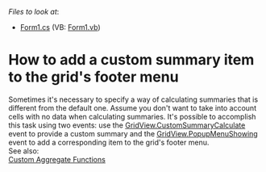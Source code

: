 <!-- default file list -->
*Files to look at*:

* [Form1.cs](./CS/Form1.cs) (VB: [Form1.vb](./VB/Form1.vb))
<!-- default file list end -->
# How to add a custom summary item to the grid's footer menu


<p>Sometimes it's necessary to specify a way of calculating summaries that is different from the default one. Assume you don't want to take into account cells with no data when calculating summaries. It's possible to accomplish this task using two events: use the <a href="http://documentation.devexpress.com/#WindowsForms/DevExpressXtraGridViewsGridGridView_CustomSummaryCalculatetopic"><u>GridView.CustomSummaryCalculate</u></a> event to provide a custom summary and the  <a href="https://docs.devexpress.com/WindowsForms/DevExpress.XtraGrid.Views.Grid.GridView.PopupMenuShowing"><u>GridView.PopupMenuShowing</u></a><u> </u>event to add a corresponding item to the grid's footer menu.<br />
See also:<br />
<a href="http://documentation.devexpress.com/#WindowsForms/CustomDocument701"><u>Custom Aggregate Functions</u></a></p>

<br/>


